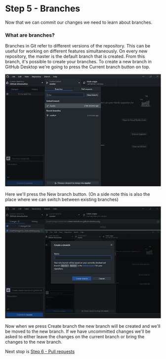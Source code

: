 # Step 5 - Branches

Now that we can commit our changes we need to learn about branches.

### What are branches?
Branches in Git refer to different versions of the repository. This can be useful for working on different features simultaneously. On every new repository, the master is the default branch that is created. From this branch, it's possible to create your branches.
To create a new branch in GitHub Desktop we're going to press the Current branch button on top.

![Github desktop branch](../Assets/Images/branches/create-branch-on-github-desktop.png)

Here we'll press the New branch button. (On a side note this is also the place where we can switch between existing branches)

![Github desktop new branch](../Assets/Images/branches/name-branch.png)

Now when we press Create branch the new branch will be created and we'll be moved to the new branch. If we have uncommitted changes we'll be asked to either leave the changes on the current branch or bring the changes to the new branch.

Next stop is [Step 6 - Pull requests](../Step%206%20-%20Pull%20requests/README.md)